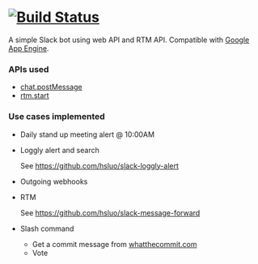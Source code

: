 [![Build Status](https://travis-ci.org/hsluo/slack-bot.svg?branch=master)](https://travis-ci.org/hsluo/slack-bot)
==

A simple Slack bot using web API and RTM API. Compatible with [Google App Engine](https://cloud.google.com/appengine/docs).

### APIs used
- [chat.postMessage](https://api.slack.com/methods/chat.postMessage)
- [rtm.start](https://api.slack.com/methods/rtm.start)

### Use cases implemented
- Daily stand up meeting alert @ 10:00AM
- Loggly alert and search

  See https://github.com/hsluo/slack-loggly-alert
- Outgoing webhooks
- RTM

  See https://github.com/hsluo/slack-message-forward
- Slash command
  - Get a commit message from [whatthecommit.com](http://whatthecommit.com/)
  - Vote
